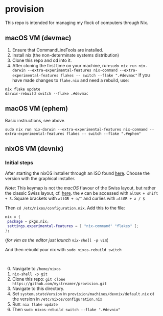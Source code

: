 # provision

This repo is intended for managing my flock of computers through Nix.

## macOS VM (devmac)

1. Ensure that CommandLineTools are installed.
2. Install nix (the non-determinate systems distribution)
3. Clone this repo and cd into it.
4. After cloning the first time on your machine, run:`sudo nix run nix-darwin --extra-experimental-features nix-command --extra-experimental-features flakes -- switch --flake ".#devmac"`
If you have made changes to `flake.nix` and need a rebuild, use:
```
nix flake update
darwin-rebuild switch --flake .#devmac
```

## macOS VM (ephem)

Basic instructions, see above.

`sudo nix run nix-darwin --extra-experimental-features nix-command --extra-experimental-features flakes -- switch --flake ".#ephem"`

## nixOS VM (devnix)

### Initial steps

After starting the nixOS installer through an ISO found [here](https://nixos.org/download/#). Choose the version with the graphical installer.

<!-- Change keyboard mapping if necessary:

```
sudo loadkeys de_CH-latin1
``` -->

*Note*: This keymap is not the *macOS* flavour of the Swiss layout, but rather the classic Swiss layout, cf. [here](https://en.m.wikipedia.org/wiki/File:KB_Swiss.svg). the `#` can be accessed with `altGR + shift + 3`. Square brackets with `altGR + ü/¨` and curlies with `altGR + ä / $`

Then `cd /etc/nixos/configuration.nix`. Add this to the file:

```nix
nix = {
 package = pkgs.nix;
 settings.experimental-features = [ "nix-command" "flakes" ];
};
```

(*for vim as the editor just launch `nix-shell -p vim`*)

And then rebuild your nix with `sudo nixos-rebuild switch
`

<br>

0. Navigate to `/home/nixos`
1. `nix-shell -p git`
2. Clone this repo: `git clone https://github.com/mystreamer/provision.git`
3. Navigate to this directory.
4. Set `system.stateVersion` in `provision/machines/devnix/default.nix` ot the version in `/etc/nixos/configuration.nix`
5. Run: `nix flake update`
6. Then `sudo nixos-rebuild switch --flake ".#devnix"`